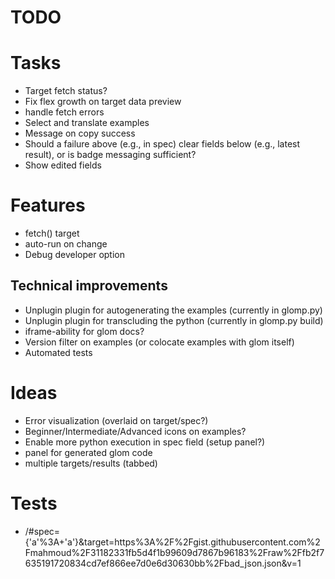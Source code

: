 # TODO

# Tasks

* Target fetch status?
* Fix flex growth on target data preview
* handle fetch errors
* Select and translate examples
* Message on copy success
* Should a failure above (e.g., in spec) clear fields below (e.g., latest result), or is badge messaging sufficient?
* Show edited fields

# Features

* fetch() target
* auto-run on change
* Debug developer option

## Technical improvements

* Unplugin plugin for autogenerating the examples (currently in glomp.py)
* Unplugin plugin for transcluding the python (currently in glomp.py build)
* iframe-ability for glom docs?
* Version filter on examples (or colocate examples with glom itself)
* Automated tests

# Ideas

* Error visualization (overlaid on target/spec?)
* Beginner/Intermediate/Advanced icons on examples?
* Enable more python execution in spec field (setup panel?)
* panel for generated glom code
* multiple targets/results (tabbed)

# Tests

* /#spec={'a'%3A+'a'}&target=https%3A%2F%2Fgist.githubusercontent.com%2Fmahmoud%2F31182331fb5d4f1b99609d7867b96183%2Fraw%2Ffb2f7635191720834cd7ef866ee7d0e6d30630bb%2Fbad_json.json&v=1